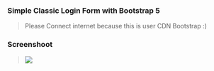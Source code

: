 ### Simple Classic Login Form with Bootstrap 5
> Please Connect internet because this is user CDN Bootstrap :)

### Screenshoot
> ![](https://github.com/andikatuluspangestu/Basic_Login_Bootstrap5/blob/main/bs5_login_ss.png)
